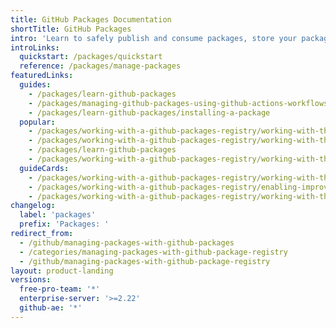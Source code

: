 ```yaml
---
title: GitHub Packages Documentation
shortTitle: GitHub Packages
intro: 'Learn to safely publish and consume packages, store your packages alongside your code, and share your packages privately with your team or publicly with the open source community. You can also automate your packages with {% data variables.product.prodname_actions %}.'
introLinks:
  quickstart: /packages/quickstart
  reference: /packages/manage-packages
featuredLinks:
  guides:
    - /packages/learn-github-packages
    - /packages/managing-github-packages-using-github-actions-workflows
    - /packages/learn-github-packages/installing-a-package
  popular:
    - /packages/working-with-a-github-packages-registry/working-with-the-npm-registry
    - /packages/working-with-a-github-packages-registry/working-with-the-docker-registry
    - /packages/learn-github-packages
    - /packages/working-with-a-github-packages-registry/working-with-the-apache-maven-registry
  guideCards:
    - /packages/working-with-a-github-packages-registry/working-with-the-docker-registry
    - /packages/working-with-a-github-packages-registry/enabling-improved-container-support-with-the-container-registry
    - /packages/working-with-a-github-packages-registry/working-with-the-rubygems-registry
changelog:
  label: 'packages'
  prefix: 'Packages: '
redirect_from:
  - /github/managing-packages-with-github-packages
  - /categories/managing-packages-with-github-package-registry
  - /github/managing-packages-with-github-package-registry
layout: product-landing
versions:
  free-pro-team: '*'
  enterprise-server: '>=2.22'
  github-ae: '*'
---
```


<!--This section is needed to determine the order of the left sidebar for now-->
<!-- {% link_with_intro /quickstart %}  -->
<!-- {% link_with_intro /learn-github-packages %} -->
<!-- {% link_with_intro /working-with-a-github-packages-registry %} -->
<!-- {% link_with_intro /managing-github-packages-using-github-actions-workflows %} -->
